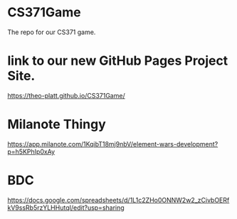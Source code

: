 # CS371Game
The repo for our CS371 game.
# link to our new GitHub Pages Project Site.
https://theo-platt.github.io/CS371Game/

# Milanote Thingy
https://app.milanote.com/1KqibT18mj9nbV/element-wars-development?p=h5KPhIp0xAy

# BDC
https://docs.google.com/spreadsheets/d/1L1c2ZHo0ONNW2w2_zCivbOERfkV9ssRb5rzYLHHutqI/edit?usp=sharing
